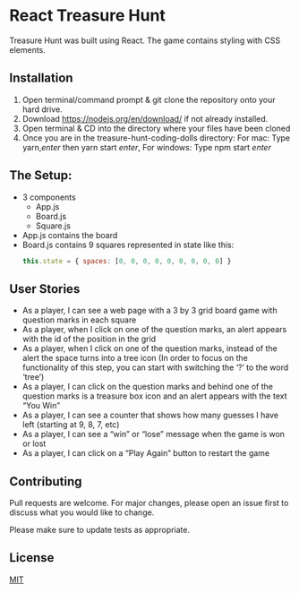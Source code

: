 # React Treasure Hunt

Treasure Hunt was built using React. The game contains styling with CSS elements.

## Installation

1. Open terminal/command prompt & git clone the repository onto your hard drive.
2. Download https://nodejs.org/en/download/ if not already installed.
3. Open terminal & CD into the directory where your files have been cloned
4. Once you are in the treasure-hunt-coding-dolls directory:
For mac:
Type yarn,*enter* then yarn start *enter*,
For windows:
Type npm start *enter*

## The Setup:
- 3 components
    - App.js
    - Board.js
    - Square.js
- App.js contains the board
- Board.js contains 9 squares represented in state like this:
    ``` javascript
    this.state = { spaces: [0, 0, 0, 0, 0, 0, 0, 0, 0] }
    ```

## User Stories
- As a player, I can see a web page with a 3 by 3 grid board game with question marks in each square
- As a player, when I click on one of the question marks, an alert appears with the id of the position in the grid
- As a player, when I click on one of the question marks, instead of the alert the space turns into a tree icon (In order to focus on the functionality of this step, you can start with switching the ‘?’ to the word ‘tree’)
- As a player, I can click on the question marks and behind one of the question marks is a treasure box icon and an alert appears with the text “You Win”
- As a player, I can see a counter that shows how many guesses I have left (starting at 9, 8, 7, etc)
- As a player, I can see a “win” or “lose” message when the game is won or lost
- As a player, I can click on a “Play Again” button to restart the game

## Contributing
Pull requests are welcome. For major changes, please open an issue first to discuss what you would like to change.

Please make sure to update tests as appropriate.

## License
[MIT](https://choosealicense.com/licenses/mit/)
